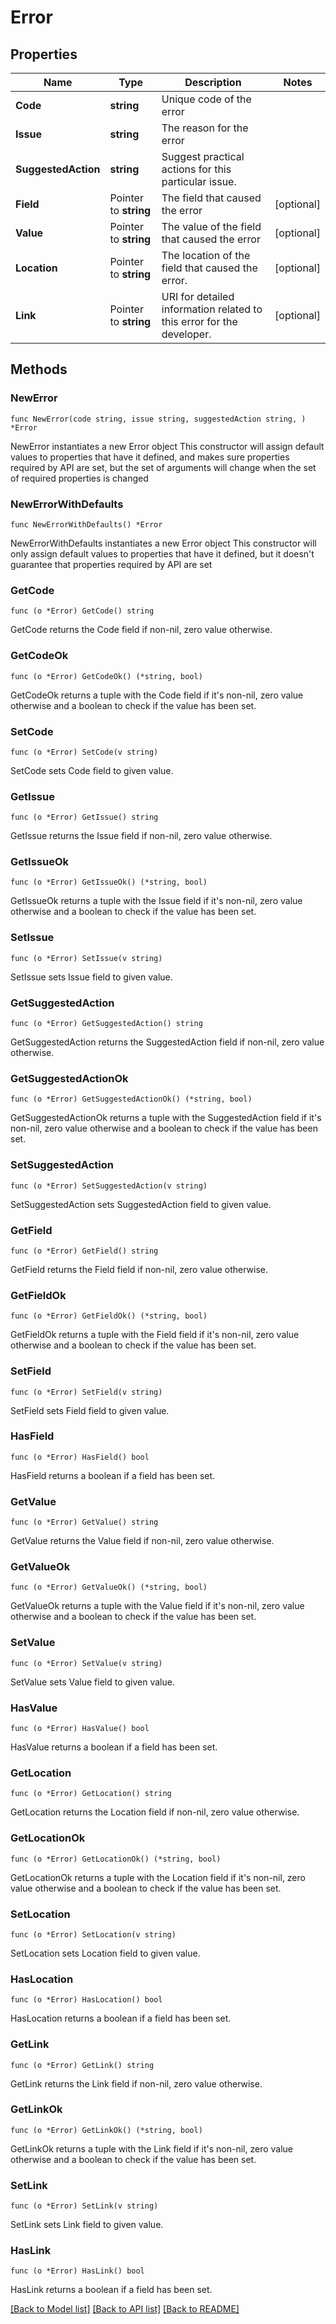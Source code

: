 # Error

## Properties

Name | Type | Description | Notes
------------ | ------------- | ------------- | -------------
**Code** | **string** | Unique code of the error | 
**Issue** | **string** | The reason for the error | 
**SuggestedAction** | **string** | Suggest practical actions for this particular issue. | 
**Field** | Pointer to **string** | The field that caused the error | [optional] 
**Value** | Pointer to **string** | The value of the field that caused the error | [optional] 
**Location** | Pointer to **string** | The location of the field that caused the error. | [optional] 
**Link** | Pointer to **string** | URI for detailed information related to this error for the developer. | [optional] 

## Methods

### NewError

`func NewError(code string, issue string, suggestedAction string, ) *Error`

NewError instantiates a new Error object
This constructor will assign default values to properties that have it defined,
and makes sure properties required by API are set, but the set of arguments
will change when the set of required properties is changed

### NewErrorWithDefaults

`func NewErrorWithDefaults() *Error`

NewErrorWithDefaults instantiates a new Error object
This constructor will only assign default values to properties that have it defined,
but it doesn't guarantee that properties required by API are set

### GetCode

`func (o *Error) GetCode() string`

GetCode returns the Code field if non-nil, zero value otherwise.

### GetCodeOk

`func (o *Error) GetCodeOk() (*string, bool)`

GetCodeOk returns a tuple with the Code field if it's non-nil, zero value otherwise
and a boolean to check if the value has been set.

### SetCode

`func (o *Error) SetCode(v string)`

SetCode sets Code field to given value.


### GetIssue

`func (o *Error) GetIssue() string`

GetIssue returns the Issue field if non-nil, zero value otherwise.

### GetIssueOk

`func (o *Error) GetIssueOk() (*string, bool)`

GetIssueOk returns a tuple with the Issue field if it's non-nil, zero value otherwise
and a boolean to check if the value has been set.

### SetIssue

`func (o *Error) SetIssue(v string)`

SetIssue sets Issue field to given value.


### GetSuggestedAction

`func (o *Error) GetSuggestedAction() string`

GetSuggestedAction returns the SuggestedAction field if non-nil, zero value otherwise.

### GetSuggestedActionOk

`func (o *Error) GetSuggestedActionOk() (*string, bool)`

GetSuggestedActionOk returns a tuple with the SuggestedAction field if it's non-nil, zero value otherwise
and a boolean to check if the value has been set.

### SetSuggestedAction

`func (o *Error) SetSuggestedAction(v string)`

SetSuggestedAction sets SuggestedAction field to given value.


### GetField

`func (o *Error) GetField() string`

GetField returns the Field field if non-nil, zero value otherwise.

### GetFieldOk

`func (o *Error) GetFieldOk() (*string, bool)`

GetFieldOk returns a tuple with the Field field if it's non-nil, zero value otherwise
and a boolean to check if the value has been set.

### SetField

`func (o *Error) SetField(v string)`

SetField sets Field field to given value.

### HasField

`func (o *Error) HasField() bool`

HasField returns a boolean if a field has been set.

### GetValue

`func (o *Error) GetValue() string`

GetValue returns the Value field if non-nil, zero value otherwise.

### GetValueOk

`func (o *Error) GetValueOk() (*string, bool)`

GetValueOk returns a tuple with the Value field if it's non-nil, zero value otherwise
and a boolean to check if the value has been set.

### SetValue

`func (o *Error) SetValue(v string)`

SetValue sets Value field to given value.

### HasValue

`func (o *Error) HasValue() bool`

HasValue returns a boolean if a field has been set.

### GetLocation

`func (o *Error) GetLocation() string`

GetLocation returns the Location field if non-nil, zero value otherwise.

### GetLocationOk

`func (o *Error) GetLocationOk() (*string, bool)`

GetLocationOk returns a tuple with the Location field if it's non-nil, zero value otherwise
and a boolean to check if the value has been set.

### SetLocation

`func (o *Error) SetLocation(v string)`

SetLocation sets Location field to given value.

### HasLocation

`func (o *Error) HasLocation() bool`

HasLocation returns a boolean if a field has been set.

### GetLink

`func (o *Error) GetLink() string`

GetLink returns the Link field if non-nil, zero value otherwise.

### GetLinkOk

`func (o *Error) GetLinkOk() (*string, bool)`

GetLinkOk returns a tuple with the Link field if it's non-nil, zero value otherwise
and a boolean to check if the value has been set.

### SetLink

`func (o *Error) SetLink(v string)`

SetLink sets Link field to given value.

### HasLink

`func (o *Error) HasLink() bool`

HasLink returns a boolean if a field has been set.


[[Back to Model list]](../README.md#documentation-for-models) [[Back to API list]](../README.md#documentation-for-api-endpoints) [[Back to README]](../README.md)


